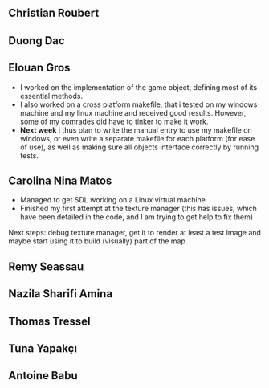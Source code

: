 ## Christian Roubert

## Duong Dac

## Elouan Gros

- I worked on the implementation of the game object, defining most of its essential methods.
- I also worked on a cross platform makefile, that i tested on my windows machine and my linux machine and received good results. However, some of my comrades did have to tinker to make it work.
- **Next week** i thus plan to write the manual entry to use my makefile on windows, or even write a separate makefile for each platform (for ease of use), as well as making sure all objects interface correctly by running tests. 

## Carolina Nina Matos

- Managed to get SDL working on a Linux virtual machine
- Finished my first attempt at the texture manager (this has issues, which have been detailed in the code, and I am trying to get help to fix them)

Next steps: debug texture manager, get it to render at least a test image and maybe start using it to build (visually) part of the map

## Remy Seassau

## Nazila Sharifi Amina

## Thomas Tressel

## Tuna Yapakçı

## Antoine Babu

